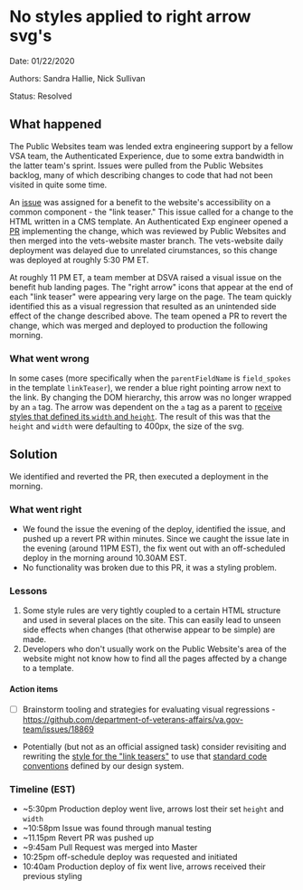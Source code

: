 # No styles applied to right arrow svg's

Date: 01/22/2020

Authors: Sandra Hallie, Nick Sullivan

Status: Resolved

## What happened
The Public Websites team was lended extra engineering support by a fellow VSA team, the Authenticated Experience, due to some extra bandwidth in the latter team's sprint. Issues were pulled from the Public Websites backlog, many of which describing changes to code that had not been visited in quite some time.

An [issue](https://github.com/department-of-veterans-affairs/va.gov-team/issues/3556) was assigned for a benefit to the website's accessibility on a common component - the "link teaser." This issue called for a change to the HTML written in a CMS template. An Authenticated Exp engineer opened a [PR](https://github.com/department-of-veterans-affairs/vets-website/pull/15698) implementing the change, which was reviewed by Public Websites and then merged into the vets-website master branch. The vets-website daily deployment was delayed due to unrelated cirumstances, so this change was deployed at roughly 5:30 PM ET.

At roughly 11 PM ET, a team member at DSVA raised a visual issue on the benefit hub landing pages. The "right arrow" icons that appear at the end of each "link teaser" were appearing very large on the page. The team quickly identified this as a visual regression that resulted as an unintended side effect of the change described above. The team opened a PR to revert the change, which was merged and deployed to production the following morning.

### What went wrong
In some cases (more specifically when the `parentFieldName` is `field_spokes` in the template `linkTeaser`), we render a blue right pointing arrow next to the link. By changing the DOM hierarchy, this arrow was no longer wrapped by an `a` tag.
The arrow was dependent on the `a` tag as a parent to [receive styles that defined its `width` and `height`](https://github.com/department-of-veterans-affairs/veteran-facing-services-tools/blob/8d39616e957cb44b6664a658b2c51dca8076fe7e/packages/formation/sass/modules/_m-hub-page-link-list.scss).
The result of this was that the `height` and `width` were defaulting to 400px, the size of the svg.

## Solution
We identified and reverted the PR, then executed a deployment in the morning.

### What went right
- We found the issue the evening of the deploy, identified the issue, and pushed up a revert PR within minutes. Since we caught the issue late in the evening (around 11PM EST), the fix went out with an off-scheduled deploy in the morning around 10.30AM EST.
- No functionality was broken due to this PR, it was a styling problem.

### Lessons
1. Some style rules are very tightly coupled to a certain HTML structure and used in several places on the site. This can easily lead to unseen side effects when changes (that otherwise appear to be simple) are made. 
1. Developers who don't usually work on the Public Website's area of the website might not know how to find all the pages affected by a change to a template.

#### Action items
- [ ] Brainstorm tooling and strategies for evaluating visual regressions - https://github.com/department-of-veterans-affairs/va.gov-team/issues/18869
- Potentially (but not as an official assigned task) consider revisiting and rewriting the [style for the "link teasers"](https://github.com/department-of-veterans-affairs/veteran-facing-services-tools/blob/8d39616e957cb44b6664a658b2c51dca8076fe7e/packages/formation/sass/modules/_m-hub-page-link-list.scss) to use that [standard code conventions](https://design.va.gov/components/#adding-variants) defined by our design system.


### Timeline (EST)
- ~5:30pm Production deploy went live, arrows lost their set `height` and `width`
- ~10:58pm Issue was found through manual testing
- ~11.15pm Revert PR was pushed up
- ~9:45am Pull Request was merged into Master
- 10:25pm off-schedule deploy was requested and initiated
- 10:40am Production deploy of fix went live, arrows received their previous styling
